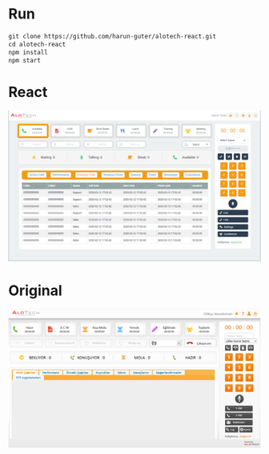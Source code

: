 # Run
    git clone https://github.com/harun-guter/alotech-react.git
    cd alotech-react
    npm install
    npm start
    
# React
![React](https://raw.githubusercontent.com/harun-guter/alotech-react/master/screenshot/homepage.png)

# Original
![Original](https://raw.githubusercontent.com/harun-guter/alotech-react/master/screenshot/original.png)
